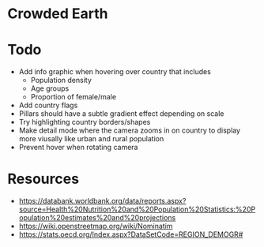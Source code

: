 # Crowded Earth

# Todo
- Add info graphic when hovering over country that includes
	- Population density
	- Age groups
	- Proportion of female/male
- Add country flags
- Pillars should have a subtle gradient effect depending on scale
- Try highlighting country borders/shapes
- Make detail mode where the camera zooms in on country to display more viusally like urban and rural population
- Prevent hover when rotating camera

# Resources
- https://databank.worldbank.org/data/reports.aspx?source=Health%20Nutrition%20and%20Population%20Statistics:%20Population%20estimates%20and%20projections
- https://wiki.openstreetmap.org/wiki/Nominatim
- https://stats.oecd.org/Index.aspx?DataSetCode=REGION_DEMOGR#